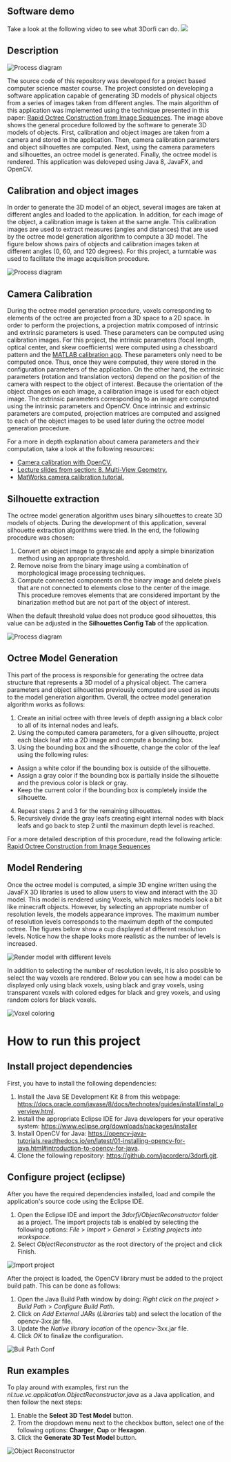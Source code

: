 
## Software demo
Take a look at the following video to see what 3Dorfi can do.
[![](http://img.youtube.com/vi/88WcipV4pH8/0.jpg)](http://www.youtube.com/watch?v=88WcipV4pH8 "3Dorfi")


## Description
![Process diagram](./docs_images/process-diagram.png)

The source code of this repository was developed for a project based computer science master course. The project consisted on developing a software application capable of generating 3D models of physical objects from a series of images taken from different angles. The main algorithm of this application was implemented using the technique presented in this paper: [Rapid Octree Construction from Image Sequences](https://pdfs.semanticscholar.org/6b04/58ebe30555ebebc31e85f85845fef2be17f4.pdf). The image above shows the general procedure followed by the software to generate 3D models of objects. First, calibration and object images are taken from a camera and stored in the application. Then, camera calibration parameters and object silhouettes are computed. Next, using the camera parameters and silhouettes, an octree model is generated. Finally, the octree model is rendered. This application was deloveped using Java 8, JavaFX, and OpenCV.


## Calibration and object images

In order to generate the 3D model of an object, several images are taken at different angles and loaded to the application. In addition, for each image of the object, a calibration image is taken at the same angle. This calibration images are used to extract measures (angles and distances) that are used by the octree model generation algorithm to compute a 3D model. The figure below shows pairs of objects and calibration images taken at different angles (0, 60, and 120 degrees). For this project, a turntable was used to facilitate the image acquisition procedure. 

![Process diagram](./docs_images/ObjectAndChessboardPairs.png)

## Camera Calibration

During the octree model generation procedure, voxels corresponding to elements of the octree are projected from a 3D space to a 2D space. In order to perform the projections, a projection matrix composed of intrinsic and extrinsic parameters is used. These parameters can be computed using calibration images. For this project, the intrinsic parameters (focal length, optical center, and skew coefficients) were computed using a chessboard pattern and the [MATLAB calibration app](https://www.mathworks.com/help/vision/ref/cameracalibrator-app.html). These parameters only need to be computed once. Thus, once they were computed, they were stored in the configuration parameters of the application. On the other hand, the extrinsic parameters (rotation and translation vectors) depend on the position of the camera with respect to the object of interest. Because the orientation of the object changes on each image, a calibration image is used for each object image. The extrinsic parameters corresponding to an image are computed using the intrinsic parameters and OpenCV. Once intrinsic and extrinsic parameters are computed, projection matrices are computed and assigned to each of the object images to be used later during the octree model generation procedure.

For a more in depth explanation about camera parameters and their computation, take a look at the following resources:
* [Camera calibration with OpenCV.](https://docs.opencv.org/3.3.1/d4/d94/tutorial_camera_calibration.html)
* [Lecture slides from section: 8. Multi-View Geometry.](http://www.cs.cmu.edu/~16385/s17/)
* [MatWorks camera calibration tutorial.](https://www.mathworks.com/help/vision/ug/camera-calibration.html)


## Silhouette extraction
The octree model generation algorithm uses binary silhouettes to create 3D models of objects. During the development of this application, several silhouette extraction algorithms were tried. In the end, the following procedure was chosen:

1. Convert an object image to grayscale and apply a simple binarization method using an appropriate threshold.
2. Remove noise from the binary image using a combination of morphological image processing techniques.
3. Compute connected components on the binary image and delete pixels that are not connected to elements close to the center of the image. This procedure removes elements that are considered important by the binarization method but are not part of the object of interest.

When the default threshold value does not produce good silhouettes, this value can be adjusted in the **Silhouettes Config Tab** of the application.


![Process diagram](./docs_images/ObjectsAndSilhouettes.png)

## Octree Model Generation
This part of the process is responsible for generating the octree data structure that represents a 3D model of a physical object. The camera parameters and object silhouettes previously computed are used as inputs to the model generation algorithm. Overall, the octree model generation algorithm works as follows:

1. Create an initial octree with three levels of depth assigning a black color to all of its internal nodes and leafs.
2. Using the computed camera parameters, for a given silhouette, project each black leaf into a 2D image and compute a bounding box.
3. Using the bounding box and the silhouette, change the color of the leaf using the following rules:
 * Assign a white color if the bounding box is outside of the silhouette.
 * Assign a gray color if the bounding box is partially inside the silhouette and the previous color is black or gray.
 * Keep the current color if the bounding box is completely inside the silhouette.
4. Repeat steps 2 and 3 for the remaining silhouettes.
5. Recursively divide the gray leafs creating eight internal nodes with black leafs and go back to step 2 until the maximum depth level is reached.

For a more detailed description of this procedure, read the following article: [Rapid Octree Construction from Image Sequences](https://pdfs.semanticscholar.org/6b04/58ebe30555ebebc31e85f85845fef2be17f4.pdf)


## Model Rendering

Once the octree model is computed, a simple 3D engine written using the JavaFX 3D libraries is used to allow users to view and interact with the 3D model. This model is rendered using Voxels, which makes models look a bit like minecraft objects. However, by selecting an appropriate number of resolution levels, the models appearance improves. The maximum number of resolution levels corresponds to the maximum depth of the computed octree. The figures below show a cup displayed at different resolution levels. Notice how the shape looks more realistic as the number of levels is increased.  

![Render model with different levels](./docs_images/OctreeModelWithDifferentLevels.png)

In addition to selecting the number of resolution levels, it is also possible to select the way voxels are rendered. Below you can see how a model can be displayed only using black voxels, using black and gray voxels, using transparent voxels with colored edges for black and grey voxels, and using random colors for black voxels.

![Voxel coloring](./docs_images/VoxelColoring.png)

# How to run this project
## Install project dependencies
First, you have to install the following dependencies:

1. Install the Java SE Development Kit 8 from this webpage: https://docs.oracle.com/javase/8/docs/technotes/guides/install/install_overview.html.
2. Install the appropriate Eclipse IDE for Java developers for your operative system: https://www.eclipse.org/downloads/packages/installer
3. Install OpenCV for Java: https://opencv-java-tutorials.readthedocs.io/en/latest/01-installing-opencv-for-java.html#introduction-to-opencv-for-java.
4. Clone the following repository: https://github.com/jacordero/3dorfi.git.

## Configure project (eclipse)
After you have the required dependencies installed, load and compile the application's source code using the Eclipse IDE.

1. Open the Eclipse IDE and import the *3dorfi/ObjectReconstructor* folder as a project. The import projects tab is enabled by selecting the following options: *File* > *Import* > *General* > *Existing projects into workspace*.
2. Select *ObjectReconstructor* as the root directory of the project and click Finish.

![Import project](./docs_images/ImportProject.png)

After the project is loaded, the OpenCV library must be added to the project build path. This can be done as follows:
1. Open the Java Build Path window by doing: *Right click on the project* > *Build Path* > *Configure Build Path*.
2. Click on *Add External JARs* (*Libraries* tab) and select the location of the opencv-3xx.jar file.
3. Update the *Native library location* of the opencv-3xx.jar file.
4. Click *OK* to finalize the configuration.


![Buil Path Conf](./docs_images/BuildPathConf.png)

## Run examples
To play around with examples, first run the *nl.tue.vc.application.ObjectReconstructor.java* as a Java application, and then follow the next steps:

1. Enable the **Select 3D Test Model** button.
2. Trom the dropdown menu next to the checkbox button, select one of the following options: **Charger**, **Cup** or **Hexagon**.
3. Click the **Generate 3D Test Model** button.

![Object Reconstructor](./docs_images/ObjectReconstructor.png)
